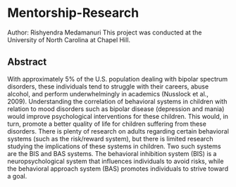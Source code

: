 # Mentorship-Research

Author: Rishyendra Medamanuri
This project was conducted at the University of North Carolina at Chapel Hill.

## Abstract
With approximately 5% of the U.S. population dealing with bipolar spectrum disorders, these individuals tend to struggle with their careers, abuse alcohol, and perform underwhelmingly in academics (Nusslock et al., 2009). Understanding the correlation of behavioral systems in children with relation to mood disorders such as bipolar disease (depression and mania) would improve psychological interventions for these children. This would, in turn, promote a better quality of life for children suffering from these disorders. There is plenty of research on adults regarding certain behavioral systems (such as the risk/reward system), but there is limited research studying the implications of these systems in children. Two such systems are the BIS and BAS systems. The behavioral inhibition system (BIS) is a neuropsychological system that influences individuals to avoid risks, while the behavioral approach system (BAS) promotes individuals to strive toward a goal.
